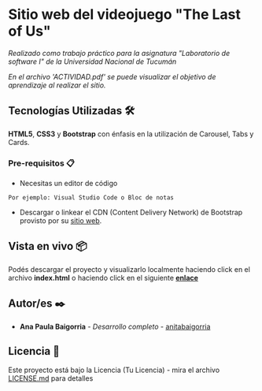 # Sitio web del videojuego "The Last of Us"

_Realizado como trabajo práctico para la asignatura "Laboratorio de software I" de la Universidad Nacional de Tucumán_

_En el archivo 'ACTIVIDAD.pdf' se puede visualizar el objetivo de aprendizaje al realizar el sitio._

## Tecnologías Utilizadas 🛠️

**HTML5**, **CSS3** y **Bootstrap** con énfasis en la utilización de Carousel, Tabs y Cards.

### Pre-requisitos 📋

* Necesitas un editor de código

```
Por ejemplo: Visual Studio Code o Bloc de notas
```

* Descargar o linkear el CDN (Content Delivery Network) de Bootstrap provisto por su [sitio web](https://getbootstrap.esdocu.com/docs/5.3/getting-started/download/).


## Vista en vivo 📦

Podés descargar el proyecto y visualizarlo localmente haciendo click en el archivo **index.html** o haciendo click en el siguiente **[enlace](https://anitabaigorria.github.io/SITIO-WEB-HTML5-CSS3-Y-BOOTSRAP/)**


## Autor/es ✒️

* **Ana Paula Baigorria** - *Desarrollo completo* - [anitabaigorria](https://github.com/anitabaigorria)


## Licencia 📄

Este proyecto está bajo la Licencia (Tu Licencia) - mira el archivo [LICENSE.md](LICENSE.txt) para detalles
